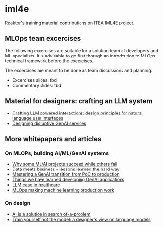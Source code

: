 # iml4e

Reaktor's training material contributions on ITEA IML4E project. 

## MLOps team excercises 

The following excercises are suitable for a solution team of developers and ML specialists. It is advisable to go first thorugh an introdcution to MLOps technical framework before the excercises.

The excercises are meant to be done as team discussions and planning. 

- Excercises slides: tbd
- Commentary slides: tbd  

## Material for designers: crafting an LLM system 

- [Crafting LLM powered interactions: design principles for natural language user interfaces](https://www.reaktor.com/articles/crafting-llm-powered-interactions-design-principles-for-natural-language-user-interfaces)
- [Designing disruptive GenAI services](https://www.reaktor.com/articles/designing-disruptive-genai-services)

## More whitepapers and articles  

### On MLOPs, building AI/ML/GenAI systems 

- [Why some ML/AI projects succeed while others fail](https://www.reaktor.com/articles/why-some-ai-projects-succeed-while-others-fail)
- [Data meets business - lessons learned the hard way](https://www.reaktor.com/articles/data-meets-business-lessons-learned-the-hard-way)
- [Mastering a GenAI transition from PoC to production](https://www.reaktor.com/whitepaper/mastering-a-genai-transition-from-poc-to-production)
- [Things we have learned developing GenAI applications](https://www.reaktor.com/articles/five-things-we-ve-learned-developing-genai-applications)
- [LLM case in healthcare](https://www.reaktor.com/articles/llms-are-turning-science-fiction-to-science-reality-a-case-in-healthcare)
- [MLOps making machine learning production work](https://www.reaktor.com/articles/mlops-making-machine-learning-production-work)

### On design 

- [AI is a solution in search of-a-problem](https://www.reaktor.com/articles/ai-is-a-solution-in-search-of-a-problem)
- [Train yourself not the model: a designer's view on language models](https://www.reaktor.com/articles/train-yourself-not-the-model-a-designer-s-view-on-language-models)
